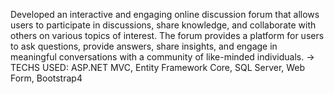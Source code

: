 Developed an interactive and engaging online discussion forum that allows users to participate in discussions, share knowledge, and collaborate with others on various topics of interest. The forum provides a platform for users to ask questions, provide answers, share insights, and engage in meaningful conversations with a community of like-minded individuals.
-> TECHS USED: ASP.NET MVC, Entity Framework Core, SQL Server, Web Form, Bootstrap4
